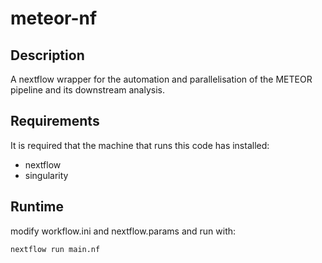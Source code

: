 # meteor-nf

## Description
A nextflow wrapper for the automation and parallelisation of the METEOR pipeline and its downstream analysis.

## Requirements
It is required that the machine that runs this code has installed:
* nextflow
* singularity

## Runtime
modify workflow.ini and nextflow.params and run with:
```bash
nextflow run main.nf
```
